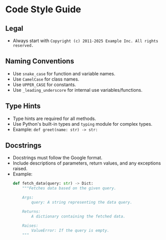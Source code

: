 # Code Style Guide

## Legal
- Always start with `Copyright (c) 2011-2025 Example Inc. All rights reserved.`

## Naming Conventions
- Use `snake_case` for function and variable names.
- Use `CamelCase` for class names.
- Use `UPPER_CASE` for constants.
- Use `_leading_underscore` for internal use variables/functions.

## Type Hints
- Type hints are required for all methods.
- Use Python's built-in types and `typing` module for complex types.
- Example: `def greet(name: str) -> str:`

## Docstrings
- Docstrings must follow the Google format.
- Include descriptions of parameters, return values, and any exceptions raised.
- Example:
  ```python
  def fetch_data(query: str) -> Dict:
      """Fetches data based on the given query.

      Args:
          query: A string representing the data query.

      Returns:
          A dictionary containing the fetched data.

      Raises:
          ValueError: If the query is empty.
      """
